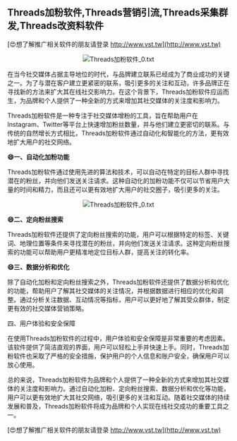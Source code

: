 ## **Threads加粉软件,Threads营销引流,Threads采集群发,Threads改资料软件**

[😍想了解推广相关软件的朋友请登录 http://www.vst.tw](http://www.vst.tw)

 <center><img src="https://vst.tw/MP4/tuiguang/png/8.png" alt="Threads加粉软件_0.txt"></center>

在当今社交媒体占据主导地位的时代，与品牌建立联系已经成为了商业成功的关键之一。为了与潜在客户建立更紧密的联系，吸引更多的关注和互动，许多品牌正在寻找新的方法来扩大其在线社交影响力。在这个背景下，Threads加粉软件应运而生，为品牌和个人提供了一种全新的方式来增加其社交媒体的关注度和影响力。

Threads加粉软件是一种专注于社交媒体增粉的工具，旨在帮助用户在Instagram、Twitter等平台上快速增加粉丝数量，并与他们建立更密切的联系。与传统的自然增长方式相比，Threads加粉软件通过自动化和智能化的方法，更有效地扩大用户的社交网络。

**😄一、自动化加粉功能**

Threads加粉软件通过使用先进的算法和技术，可以自动在特定的目标人群中寻找潜在的粉丝，并向他们发送关注请求。这种自动化的加粉功能不仅可以节省用户大量的时间和精力，而且还可以更有效地扩大用户的社交圈子，吸引更多的关注。

 <center><img src="https://vst.tw/MP4/tuiguang/png/6.png" alt="Threads加粉软件_0.txt"></center>

**😄二、定向粉丝搜索**

Threads加粉软件还提供了定向粉丝搜索的功能，用户可以根据特定的标签、关键词、地理位置等条件来寻找潜在的粉丝，并向他们发送关注请求。这种定向粉丝搜索的功能可以帮助用户更精准地定位目标人群，提高关注的转化率。

**😄三、数据分析和优化**

除了自动化加粉和定向粉丝搜索之外，Threads加粉软件还提供了数据分析和优化的功能，帮助用户了解其社交媒体的关注情况，并根据数据进行相应的优化和调整。通过分析关注数据、互动情况等指标，用户可以更好地了解其受众群体，制定更有效的社交媒体营销策略。

四、用户体验和安全保障

在使用Threads加粉软件的过程中，用户体验和安全保障是非常重要的考虑因素。该软件提供了简洁直观的界面，用户可以轻松上手并快速上手。同时，Threads加粉软件也采取了严格的安全措施，保护用户的个人信息和账户安全，确保用户可以放心使用。

总的来说，Threads加粉软件为品牌和个人提供了一种全新的方式来增加其社交媒体的关注度和影响力。通过自动化加粉、定向粉丝搜索、数据分析和优化等功能，用户可以更有效地扩大其社交网络，吸引更多的关注和互动。随着社交媒体的持续发展和普及，Threads加粉软件将成为品牌和个人实现在线社交成功的重要工具之一。

[😍想了解推广相关软件的朋友请登录 http://www.vst.tw](http://www.vst.tw)



